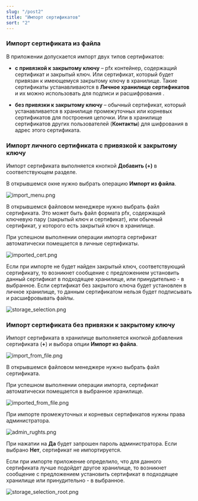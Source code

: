 ```yaml
---
slug: "/post2"
title: "Импорт сертификатов"
sort: "2"
---
```


### Импорт сертификата из файла

   В приложении допускается импорт двух типов сертификатов:

-   **с привязкой к закрытому ключу** – pfx контейнер, содержащий сертификат и
    закрытый ключ. Или сертификат, который будет привязан к имеющемуся закрытому
    ключу в хранилище. Такие сертификаты устанавливаются в **Личное хранилище
    сертификатов** и их можно использовать для подписи и расшифрования .

-   **без привязки к закрытому ключу** – обычный сертификат, который
    устанавливается в хранилище промежуточных или корневых сертификатов для
    построения цепочки. Или в хранилище сертификатов других пользователей
    (**Контакты**) для шифрования в адрес этого сертификата.

### Импорт личного сертификата с привязкой к закрытому ключу 

Импорт сертификата выполняется кнопкой **Добавить (+)** в соответствующем
разделе.

В открывшемся окне нужно выбрать операцию **Импорт из файла**.

![import_menu.png](./images/import_menu.png  "Меню выбора способа добавления сертификатов")


В открывшемся файловом менеджере нужно выбрать файл сертификата. Это может быть
файл формата pfx, содержащий ключевую пару (закрытый ключ и сертификат), или
обычный сертификат, у которого есть закрытый ключ в хранилище.

При успешном выполнении операции импорта сертификат автоматически помещается в
личные сертификаты.

![imported_cert.png](./images/imported_cert.png "Отображение импортированного личного сертификата")


Если при импорте не будет найден закрытый ключ, соответствующий сертификату, то
возникнет сообщение с предложением установить данный сертификат в подходящее
хранилище, или принудительно - в выбранное. Если сертификат без закрытого ключа
будет установлен в личное хранилище, то данным сертификатом нельзя будет
подписывать и расшифровывать файлы.

![storage_selection.png](./images/storage_selection.png "Выбор хранилища для установки сертификата")


### Импорт сертификата без привязки к закрытому ключу

Импорт сертификата в хранилище выполняется кнопкой добавления сертификата
(**+**) и выбора опции **Импорт из файла**.

![import_from_file.png](./images/import_from_file.png "Импорт сертификата из файла")


В открывшемся файловом менеджере нужно выбрать файл сертификата.

При успешном выполнении операции импорта, сертификат автоматически помещается в
выбранное хранилище.

![imported_from_file.png](./images/imported_from_file.png "Отображение импортированного сертификата")


При импорте промежуточных и корневых сертификатов нужны права администратора.

![admin_rughts.png](./images/admin_rights.png "Запрос на разрешение действий от администратора")


При нажатии на **Да** будет запрошен пароль администратора. Если выбрано
**Нет**, сертификат не импортируется.

Если при импорте приложение определило, что для данного сертификата лучше
подойдет другое хранилище, то возникнет сообщение с предложением установить
сертификат в подходящее хранилище или принудительно - в выбранное.

![storage_selection_root.png](./images/storage_selection_root.png "Выбор хранилища для установки сертификата")

